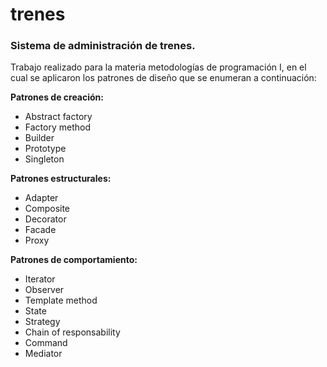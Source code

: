 # trenes
### Sistema de administración de trenes.

Trabajo realizado para la materia metodologías de programación I, en el cual se aplicaron los patrones de diseño que se enumeran a continuación:

**Patrones de creación:**
- Abstract factory
- Factory method
- Builder
- Prototype
- Singleton

**Patrones estructurales:**
- Adapter
- Composite
- Decorator
- Facade
- Proxy

**Patrones de comportamiento:**
- Iterator
- Observer
- Template method
- State
- Strategy
- Chain of responsability
- Command
- Mediator
